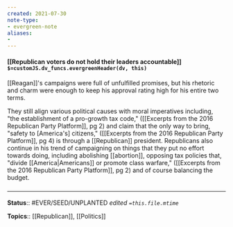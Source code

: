 ```yaml
---
created: 2021-07-30
note-type: 
- evergreen-note
aliases:
- 
---
```


#### [[Republican voters do not hold their leaders accountable]] `$=customJS.dv_funcs.evergreenHeader(dv, this)`

 [[Reagan]]'s campaigns were full of unfulfilled promises, but his rhetoric and charm were enough to keep his approval rating high for his entire two terms.
 
 They still align various political causes with moral imperatives including, "the establishment of a pro-growth tax code," ([[Excerpts from the 2016 Republican Party Platform]], pg 2) and claim that the only way to bring, "safety to [America's] citizens," ([[Excerpts from the 2016 Republican Party Platform]], pg 4) is through a [[Republican]] president. Republicans also continue in his trend of campaigning on things that they put no effort towards doing, including abolishing [[abortion]], opposing tax policies that, "divide [[America|Americans]] or promote class warfare," ([[Excerpts from the 2016 Republican Party Platform]], pg 2) and of course balancing the budget.
### <hr class="footnote"/>

**Status**:: #EVER/SEED/UNPLANTED 
*edited `=this.file.mtime`*

**Topics**:: [[Republican]], [[Politics]]
	
	
